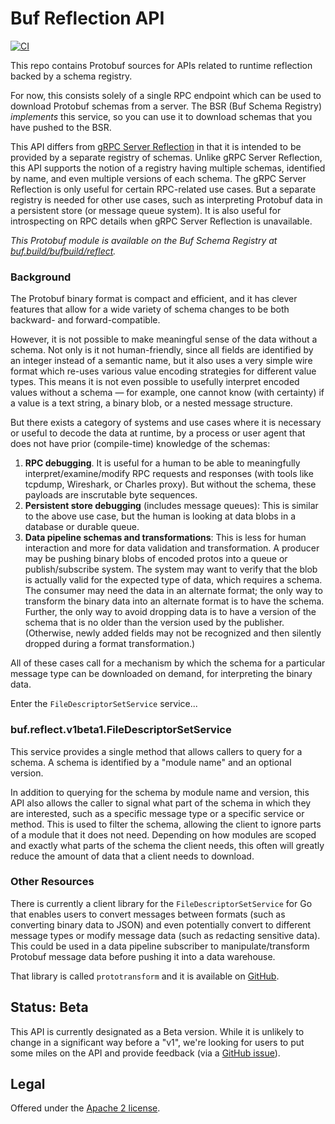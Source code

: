 Buf Reflection API
==================
[![CI](https://github.com/bufbuild/reflect-api/workflows/buf/badge.svg)](https://github.com/bufbuild/reflect-api/actions?workflow=buf)

This repo contains Protobuf sources for APIs related to runtime reflection backed by a schema
registry.

For now, this consists solely of a single RPC endpoint which can be used to download Protobuf
schemas from a server. The BSR (Buf Schema Registry) _implements_ this service, so you can use
it to download schemas that you have pushed to the BSR.

This API differs from [gRPC Server Reflection](https://github.com/grpc/grpc/blob/master/doc/server-reflection.md)
in that it is intended to be provided by a separate registry of schemas. Unlike gRPC Server
Reflection, this API supports the notion of a registry having multiple schemas, identified by
name, and even multiple versions of each schema. The gRPC Server Reflection is only useful for
certain RPC-related use cases. But a separate registry is needed for other use cases, such as
interpreting Protobuf data in a persistent store (or message queue system). It is also useful
for introspecting on RPC details when gRPC Server Reflection is unavailable.

_This Protobuf module is available on the Buf Schema Registry at [buf.build/bufbuild/reflect](https://buf.build/bufbuild/reflect)._

### Background

The Protobuf binary format is compact and efficient, and it has clever features that allow for a
wide variety of schema changes to be both backward- and forward-compatible.

However, it is not possible to make meaningful sense of the data without a schema. Not only is it
not human-friendly, since all fields are identified by an integer instead of a semantic name, but
it also uses a very simple wire format which re-uses various value encoding strategies for
different value types. This means it is not even possible to usefully interpret encoded values
without a schema — for example, one cannot know (with certainty) if a value is a text string, a
binary blob, or a nested message structure.

But there exists a category of systems and use cases where it is necessary or useful to decode the
data at runtime, by a process or user agent that does not have prior (compile-time) knowledge of
the schemas:

1. **RPC debugging**. It is useful for a human to be able to meaningfully interpret/examine/modify
   RPC requests and responses (with tools like tcpdump, Wireshark, or Charles proxy). But without
   the schema, these payloads are inscrutable byte sequences.
2. **Persistent store debugging** (includes message queues): This is similar to the above use case,
   but the human is looking at data blobs in a database or durable queue.
3. **Data pipeline schemas and transformations**: This is less for human interaction and more for
   data validation and transformation. A producer may be pushing binary blobs of encoded protos
   into a queue or publish/subscribe system. The system may want to verify that the blob is
   actually valid for the expected type of data, which requires a schema. The consumer may need
   the data in an alternate format; the only way to transform the binary data into an alternate
   format is to have the schema. Further, the only way to avoid dropping data is to have a version
   of the schema that is no older than the version used by the publisher. (Otherwise, newly added
   fields may not be recognized and then silently dropped during a format transformation.)

All of these cases call for a mechanism by which the schema for a particular message type can be
downloaded on demand, for interpreting the binary data.

Enter the `FileDescriptorSetService` service...

### buf.reflect.v1beta1.FileDescriptorSetService

This service provides a single method that allows callers to query for a schema. A schema
is identified by a "module name" and an optional version.

In addition to querying for the schema by module name and version, this API also allows the
caller to signal what part of the schema in which they are interested, such as a specific
message type or a specific service or method. This is used to filter the schema, allowing
the client to ignore parts of a module that it does not need. Depending on how modules
are scoped and exactly what parts of the schema the client needs, this often will greatly
reduce the amount of data that a client needs to download.

### Other Resources

There is currently a client library for the `FileDescriptorSetService` for Go that
enables users to convert messages between formats (such as converting binary data to
JSON) and even potentially convert to different message types or modify message data
(such as redacting sensitive data). This could be used in a data pipeline subscriber
to manipulate/transform Protobuf message data before pushing it into a data warehouse.

That library is called `prototransform` and it is available on
[GitHub](https://github.com/bufbuild/prototransform).

## Status: Beta

This API is currently designated as a Beta version. While it is unlikely to change in a
significant way before a "v1", we're looking for users to put some miles on the API and
provide feedback (via a [GitHub issue](/bufbuild/reflect-api/issues)).

## Legal

Offered under the [Apache 2 license][license].

[license]: https://github.com/bufbuild/reflect-api/blob/main/LICENSE
